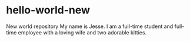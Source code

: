 # hello-world-new
New world repository
My name is Jesse. I am a full-time student and full-time employee with a loving wife and two adorable kitties.
